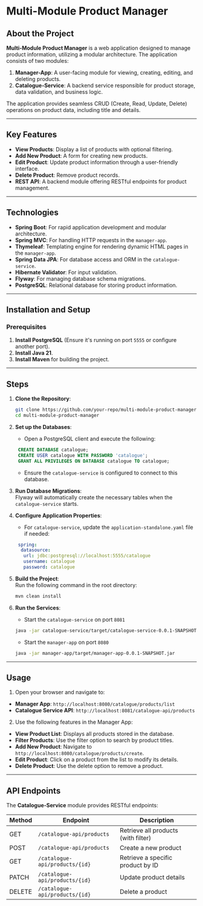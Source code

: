 # Multi-Module Product Manager

## About the Project

**Multi-Module Product Manager** is a web application designed to manage product information, utilizing a modular architecture. The application consists of two modules:
1. **Manager-App**: A user-facing module for viewing, creating, editing, and deleting products.
2. **Catalogue-Service**: A backend service responsible for product storage, data validation, and business logic.

The application provides seamless CRUD (Create, Read, Update, Delete) operations on product data, including title and details.

---

## Key Features

- **View Products**: Display a list of products with optional filtering.
- **Add New Product**: A form for creating new products.
- **Edit Product**: Update product information through a user-friendly interface.
- **Delete Product**: Remove product records.
- **REST API**: A backend module offering RESTful endpoints for product management.

---

## Technologies

- **Spring Boot**: For rapid application development and modular architecture.
- **Spring MVC**: For handling HTTP requests in the `manager-app`.
- **Thymeleaf**: Templating engine for rendering dynamic HTML pages in the `manager-app`.
- **Spring Data JPA**: For database access and ORM in the `catalogue-service`.
- **Hibernate Validator**: For input validation.
- **Flyway**: For managing database schema migrations.
- **PostgreSQL**: Relational database for storing product information.

---

## Installation and Setup

### Prerequisites

1. **Install PostgreSQL** (Ensure it's running on port `5555` or configure another port).
2. **Install Java 21**.
3. **Install Maven** for building the project.

---

## Steps

1. **Clone the Repository**:
   ```bash  
   git clone https://github.com/your-repo/multi-module-product-manager  
   cd multi-module-product-manager  
   ```

2. **Set up the Databases**:
    - Open a PostgreSQL client and execute the following:
   ```sql  
    CREATE DATABASE catalogue;  
    CREATE USER catalogue WITH PASSWORD 'catalogue';  
    GRANT ALL PRIVILEGES ON DATABASE catalogue TO catalogue;
   ```
    - Ensure the `catalogue-service` is configured to connect to this database.

3. **Run Database Migrations**:  
   Flyway will automatically create the necessary tables when the `catalogue-service` starts.

4. **Configure Application Properties**:
    - For `catalogue-service`, update the `application-standalone.yaml` file if needed:
   ```yaml  
    spring:  
     datasource:  
      url: jdbc:postgresql://localhost:5555/catalogue  
      username: catalogue  
      password: catalogue
   ```

5. **Build the Project**:  
Run the following command in the root directory:
   ```bash  
   mvn clean install
   ```

6. **Run the Services**:  
   - Start the `catalogue-service` on port `8081`
   ```bash  
   java -jar catalogue-service/target/catalogue-service-0.0.1-SNAPSHOT.jar 
   ```
    - Start the `manager-app` on port `8080`
    ```bash  
   java -jar manager-app/target/manager-app-0.0.1-SNAPSHOT.jar 
   ```

---

## Usage

1. Open your browser and navigate to:
- **Manager App**: `http://localhost:8080/catalogue/products/list`
- **Catalogue Service API**: `http://localhost:8081/catalogue-api/products`
2. Use the following features in the Manager App:
- **View Product List**: Displays all products stored in the database.
- **Filter Products**: Use the filter option to search by product titles.
- **Add New Product**: Navigate to `http://localhost:8080/catalogue/products/create`.
- **Edit Product**: Click on a product from the list to modify its details.
- **Delete Product**: Use the delete option to remove a product.

---

## API Endpoints

The **Catalogue-Service** module provides RESTful endpoints:

| Method | Endpoint                         | Description                        |  
|--------|----------------------------------|------------------------------------|  
| GET    | `/catalogue-api/products`        | Retrieve all products (with filter)|  
| POST   | `/catalogue-api/products`        | Create a new product               |  
| GET    | `/catalogue-api/products/{id}`   | Retrieve a specific product by ID  |  
| PATCH  | `/catalogue-api/products/{id}`   | Update product details             |  
| DELETE | `/catalogue-api/products/{id}`   | Delete a product                   | 
   
